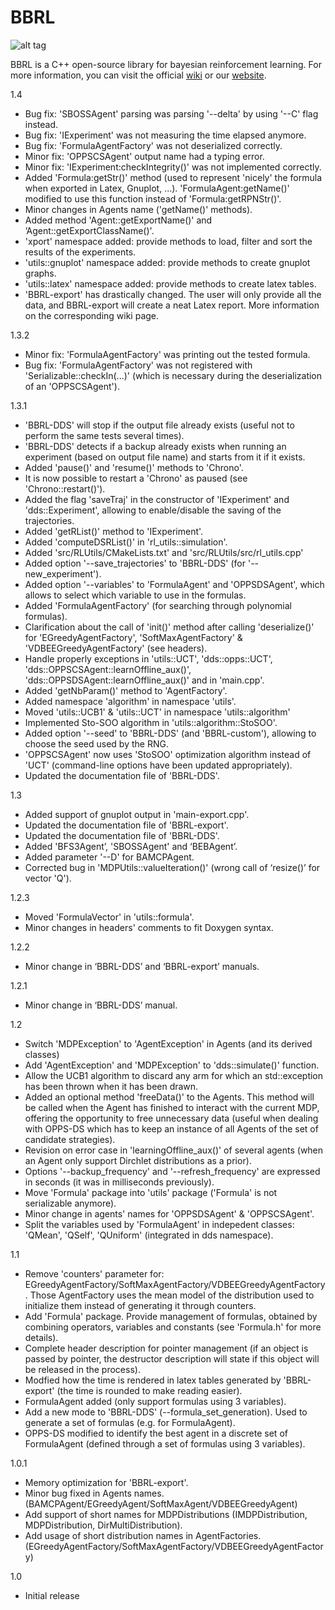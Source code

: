 BBRL
=======
![alt tag](https://travis-ci.org/mcastron/BBRL.svg)

BBRL is a C++ open-source library for bayesian reinforcement learning. For more information, you can visit the official [wiki](http://www.montefiore.ulg.ac.be/~mcastron/BBRL-wiki/index.php) or our [website](http://www.montefiore.ulg.ac.be/~mcastron/index.html).

1.4
 - Bug fix: 'SBOSSAgent' parsing was parsing '--delta' by using '--C' flag instead.
 - Bug fix: 'IExperiment' was not measuring the time elapsed anymore.
 - Bug fix: 'FormulaAgentFactory' was not deserialized correctly.
 - Minor fix: 'OPPSCSAgent' output name had a typing error.
 - Minor fix: 'IExperiment:checkIntegrity()' was not implemented correctly.
 - Added 'Formula:getStr()' method (used to represent 'nicely' the formula when exported in Latex, Gnuplot, ...). 'FormulaAgent:getName()' modified to use this function instead of 'Formula:getRPNStr()'.
 - Minor changes in Agents name ('getName()' methods).
 - Added method 'Agent::getExportName()' and ’Agent::getExportClassName()'.
 - 'xport' namespace added: provide methods to load, filter and sort the results of the experiments.
 - 'utils::gnuplot' namespace added: provide methods to create gnuplot graphs.
 - 'utils::latex' namespace added: provide methods to create latex tables.
 - 'BBRL-export' has drastically changed. The user will only provide all the data, and BBRL-export will create a neat Latex report. More information on the corresponding wiki page.

1.3.2
 - Minor fix: 'FormulaAgentFactory' was printing out the tested formula.
 - Bug fix: 'FormulaAgentFactory' was not registered with 'Serializable::checkIn(...)' (which is necessary during the deserialization of an 'OPPSCSAgent').

1.3.1
 - 'BBRL-DDS' will stop if the output file already exists (useful not to perform the same tests several times).
 - 'BBRL-DDS' detects if a backup already exists when running an experiment (based on output file name) and starts from it if it exists.
 - Added 'pause()' and 'resume()' methods to 'Chrono'.
 - It is now possible to restart a 'Chrono' as paused (see 'Chrono::restart()').
 - Added the flag 'saveTraj' in the constructor of 'IExperiment' and 'dds::Experiment', allowing to enable/disable the saving of the trajectories.
 - Added 'getRList()' method to 'IExperiment'.
 - Added 'computeDSRList()' in 'rl_utils::simulation'.
 - Added 'src/RLUtils/CMakeLists.txt' and 'src/RLUtils/src/rl_utils.cpp'
 - Added option '--save_trajectories' to 'BBRL-DDS' (for '--new_experiment').
 - Added option '--variables' to 'FormulaAgent' and 'OPPSDSAgent', which allows to select which variable to use in the formulas.
 - Added 'FormulaAgentFactory' (for searching through polynomial formulas).
 - Clarification about the call of 'init()' method after calling 'deserialize()' for 'EGreedyAgentFactory', 'SoftMaxAgentFactory' & 'VDBEEGreedyAgentFactory' (see headers).
 - Handle properly exceptions in 'utils::UCT', 'dds::opps::UCT',  'dds::OPPSCSAgent::learnOffline_aux()', 'dds::OPPSDSAgent::learnOffline_aux()' and in 'main.cpp'.
 - Added 'getNbParam()' method to 'AgentFactory'.
 - Added namespace 'algorithm' in namespace 'utils'.
 - Moved 'utils::UCB1' & 'utils::UCT' in namespace 'utils::algorithm'
 - Implemented Sto-SOO algorithm in 'utils::algorithm::StoSOO'.
 - Added option '--seed' to 'BBRL-DDS' (and 'BBRL-custom'), allowing to choose the seed used by the RNG.
 - 'OPPSCSAgent' now uses 'StoSOO' optimization algorithm instead of 'UCT' (command-line options have been updated appropriately).
 - Updated the documentation file of 'BBRL-DDS'.

1.3
 - Added support of gnuplot output in 'main-export.cpp'.
 - Updated the documentation file of 'BBRL-export'.
 - Updated the documentation file of 'BBRL-DDS'.
 - Added 'BFS3Agent’, 'SBOSSAgent' and ‘BEBAgent’.
 - Added parameter '--D' for BAMCPAgent.
 - Corrected bug in 'MDPUtils::valueIteration()' (wrong call of ‘resize()’ for vector 'Q').

1.2.3
 - Moved 'FormulaVector' in 'utils::formula'.
 - Minor changes in headers' comments to fit Doxygen syntax.

1.2.2
 - Minor change in ‘BBRL-DDS’ and ‘BBRL-export’ manuals.

1.2.1
 - Minor change in ‘BBRL-DDS’ manual.

1.2
 - Switch 'MDPException' to 'AgentException' in Agents (and its derived classes)
 - Add 'AgentException' and 'MDPException' to 'dds::simulate()' function.
 - Allow the UCB1 algorithm to discard any arm for which an std::exception has been thrown when it has been drawn.
 - Added an optional method 'freeData()' to the Agents. This method will be called when the Agent has finished to interact with the current MDP, offering the opportunity to free unnecessary data (useful when dealing with OPPS-DS which has to keep an instance of all Agents of the set of candidate strategies).
 - Revision on error case in 'learningOffline_aux()' of several agents (when an Agent only support Dirchlet distributions as a prior).
 - Options '--backup_frequency' and '--refresh_frequency' are expressed in seconds (it was in milliseconds previously).
 - Move 'Formula' package into 'utils' package ('Formula' is not serializable anymore).
 - Minor change in agents' names for 'OPPSDSAgent' & 'OPPSCSAgent'.
 - Split the variables used by 'FormulaAgent' in indepedent classes: 'QMean', 'QSelf', 'QUniform' (integrated in dds namespace).

1.1
 - Remove 'counters' parameter for:    EGreedyAgentFactory/SoftMaxAgentFactory/VDBEEGreedyAgentFactory. Those AgentFactory uses the mean model of the distribution used to initialize them instead of generating it through counters.
 - Add 'Formula' package. Provide management of formulas, obtained by combining operators, variables and constants (see 'Formula.h' for more details).
 - Complete header description for pointer management (if an object is passed by pointer, the destructor description will state if this object will be released in the process).
 - Modfied how the time is rendered in latex tables generated by 'BBRL-export' (the time is rounded to make reading easier).
 - FormulaAgent added (only support formulas using 3 variables).
 - Add a new mode to 'BBRL-DDS' (--formula_set_generation). Used to generate a set of formulas (e.g. for FormulaAgent).
 - OPPS-DS modified to identify the best agent in a discrete set of FormulaAgent (defined through a set of formulas using 3 variables).

1.0.1
 - Memory optimization for 'BBRL-export'.
 - Minor bug fixed in Agents names. (BAMCPAgent/EGreedyAgent/SoftMaxAgent/VDBEEGreedyAgent)
 - Add support of short names for MDPDistributions (IMDPDistribution, MDPDistribution, DirMultiDistribution).
 - Add usage of short distribution names in AgentFactories. (EGreedyAgentFactory/SoftMaxAgentFactory/VDBEEGreedyAgentFactory)

1.0
 - Initial release
